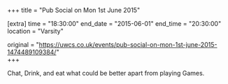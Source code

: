 +++
title = "Pub Social on Mon 1st June 2015"

[extra]
time = "18:30:00"
end_date = "2015-06-01"
end_time = "20:30:00"
location = "Varsity"

original = "https://uwcs.co.uk/events/pub-social-on-mon-1st-june-2015-1474489109384/"    
+++

Chat, Drink, and eat what could be better apart from playing Games.

